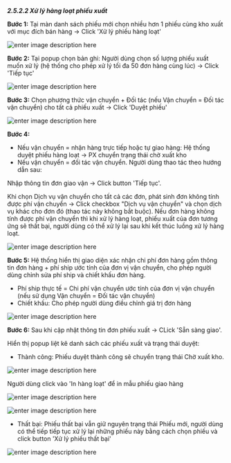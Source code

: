  ***2.5.2.2 Xử lý hàng loạt phiếu xuất***
	
**Bước 1:** Tại màn danh sách phiếu mới chọn nhiều hơn 1 phiếu cùng kho xuất với mục đích bán hàng -> Click 'Xử lý phiếu hàng loạt'
	

![enter image description here](https://chatbizfly.mediacdn.vn/2022/10/04/huyenvt/img_7jpg1664852615.jpg)

**Bước 2:** Tại popup chọn bản ghi: Người dùng chọn số lượng phiếu xuất muốn xử lý (hệ thống cho phép xử lý tối đa 50 đơn hàng cùng lúc) -> Click 'Tiếp tục'


![enter image description here](https://chatbizfly.mediacdn.vn/2022/10/04/huyenvt/img_8jpg1664852693.jpg)

**Bước 3:** Chọn phương thức vận chuyển + Đối tác (nếu Vận chuyển = Đối tác vận chuyển) cho tất cả phiếu xuất -> Click 'Duyệt phiếu'

![enter image description here](https://chatbizfly.mediacdn.vn/2022/10/04/huyenvt/img_9jpg1664852716.jpg)

**Bước 4:** 
* Nếu vận chuyển = nhận hàng trực tiếp hoặc tự giao hàng: Hệ thống duyệt phiếu hàng loạt -> PX chuyển trạng thái chờ xuất kho
* Nếu vận chuyển = đối tác vận chuyển. Người dùng thao tác theo hướng dẫn sau:

Nhập thông tin đơn giao vận -> Click button 'Tiếp tục'.

Khi chọn Dịch vụ vận chuyển cho tất cả các đơn, phát sinh đơn không tính được phí vận chuyển -> Click checkbox "Dịch vụ vận chuyển" và chọn dịch vụ  khác cho đơn đó (thao tác này không bắt buộc). Nếu đơn hàng không tính được phí vận chuyển thì khi xử lý hàng loạt,  phiếu xuất của đơn tương ứng sẽ thất bại, người dùng có thể xử lý lại sau khi kết thúc luồng xử lý hàng loạt.

![enter image description here](https://chatbizfly.mediacdn.vn/2022/10/04/huyenvt/img_10jpg1664852809.jpg)

**Bước 5:** Hệ thống hiển thị giao diện xác nhận chi phí đơn hàng gồm thông tin đơn hàng + phí ship ước tính của đơn vị vận chuyển, cho phép người dùng chỉnh sửa phí ship và chiết khấu đơn hàng. 
- Phí ship thực tế = Chi phí vận chuyển ước tính của đơn vị vận chuyển (nếu sử dụng Vận chuyển = Đối tác vận chuyển)
- Chiết khấu: Cho phép người dùng điều chỉnh giá trị đơn hàng

![enter image description here](https://chatbizfly.mediacdn.vn/2022/10/04/huyenvt/img_11jpg1664852869.jpg)

**Bước 6:** Sau khi cập nhật thông tin đơn phiếu xuất -> CLick 'Sẵn sàng giao'. 

Hiển thị popup liệt kê danh sách các phiếu xuất và trạng thái duyệt:
*  Thành công: Phiếu duyệt thành công sẽ chuyển trạng thái Chờ xuất kho.

![enter image description here](https://chatbizfly.mediacdn.vn/2022/10/04/huyenvt/img_12jpg1664852902.jpg)

Người dùng click vào 'In hàng loạt' để in mẫu phiếu giao hàng

![enter image description here](https://chatbizfly.mediacdn.vn/2022/10/04/huyenvt/img_13jpg1664852961.jpg)

![enter image description here](https://chatbizfly.mediacdn.vn/2022/10/04/huyenvt/img_14jpg1664853425.jpg)

* Thất bại:  Phiếu thất bại vẫn giữ nguyên trạng thái Phiếu mới, người dùng có thể tiếp tiếp tục xử lý lại những phiếu này bằng cách chọn phiếu và click button 'Xử lý phiếu thất bại' 

![enter image description here](https://chatbizfly.mediacdn.vn/2022/10/04/huyenvt/img_15jpg1664853591.jpg)